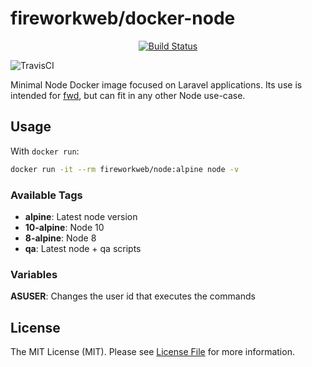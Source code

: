 # fireworkweb/docker-node

<p align="center">
<a href="https://travis-ci.com/fireworkweb/docker-node"><img src="https://travis-ci.com/fireworkweb/docker-node.svg" alt="Build Status"></a>
</p>

![TravisCI](https://travis-ci.com/fireworkweb/docker-node.svg?branch=master)

Minimal Node Docker image focused on Laravel applications. Its use is intended for [fwd](https://github.com/fireworkweb/fwd), but can fit in any other Node use-case.

## Usage

With `docker run`:

```sh
docker run -it --rm fireworkweb/node:alpine node -v
```

### Available Tags

- **alpine**: Latest node version
- **10-alpine**: Node 10
- **8-alpine**: Node 8
- **qa**: Latest node + qa scripts

### Variables

**ASUSER**: Changes the user id that executes the commands

## License

The MIT License (MIT). Please see [License File](LICENSE.md) for more information.
